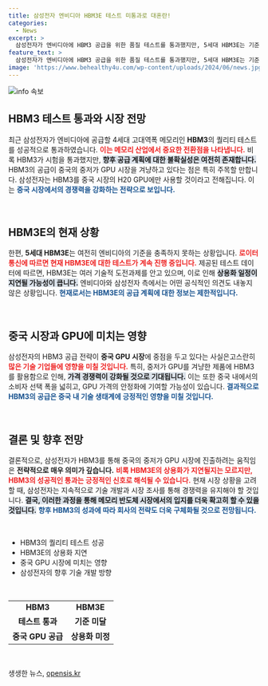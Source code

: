 ```yaml
---
title: 삼성전자 엔비디아 HBM3E 테스트 미통과로 대혼란!
categories:
  - News
excerpt: >
  삼성전자가 엔비디아에 HBM3 공급을 위한 품질 테스트를 통과했지만, 5세대 HBM3E는 기준 미달로 논란. 중국 중저가 GPU에만 사용될 예정, 삼성의 미래는? 클릭해 확인하세요!
feature_text: >
  삼성전자가 엔비디아에 HBM3 공급을 위한 품질 테스트를 통과했지만, 5세대 HBM3E는 기준 미달로 논란. 중국 중저가 GPU에만 사용될 예정, 삼성의 미래는? 클릭해 확인하세요!
image: 'https://www.behealthy4u.com/wp-content/uploads/2024/06/news.jpg'
---
```


<p><img src="https://www.behealthy4u.com/wp-content/uploads/2024/06/news.jpg" alt="info 속보" /></p>

<h2 data-ke-size="size26">HBM3 테스트 통과와 시장 전망</h2>

<p data-ke-size="size16">최근 삼성전자가 엔비디아에 공급할 4세대 고대역폭 메모리인 <b>HBM3</b>의 퀄리티 테스트를 성공적으로 통과하였습니다. <b><span style="color: #ee2323;">이는 메모리 산업에서 중요한 전환점을 나타냅니다.</span></b> 비록 HBM3가 시험을 통과했지만, <b><span style="background-color: #21538527;">향후 공급 계획에 대한 불확실성은 여전히 존재합니다.</span></b> HBM3의 공급이 중국의 중저가 GPU 시장을 겨냥하고 있다는 점은 특히 주목할 만합니다. 삼성전자는 HBM3를 중국 시장의 H20 GPU에만 사용할 것이라고 전해집니다. 이는 <b><span style="color: #1a5490;">중국 시장에서의 경쟁력을 강화하는 전략으로 보입니다.</span></b></p>

<p data-ke-size="size16">&nbsp;</p>

<h2 data-ke-size="size26">HBM3E의 현재 상황</h2>

<p data-ke-size="size16">한편, <b>5세대 HBM3E</b>는 여전히 엔비디아의 기준을 충족하지 못하는 상황입니다. <b><span style="color: #ee2323;">로이터 통신에 따르면 현재 HBM3E에 대한 테스트가 계속 진행 중입니다.</span></b> 제공된 테스트 데이터에 따르면, HBM3E는 여러 기술적 도전과제를 안고 있으며, 이로 인해 <b><span style="background-color: #21538527;">상용화 일정이 지연될 가능성이 큽니다.</span></b> 엔비디아와 삼성전자 측에서는 어떤 공식적인 의견도 내놓지 않은 상황입니다. <b><span style="color: #1a5490;">현재로서는 HBM3E의 공급 계획에 대한 정보는 제한적입니다.</span></b></p>

<p data-ke-size="size16">&nbsp;</p>

<h2 data-ke-size="size26">중국 시장과 GPU에 미치는 영향</h2>

<p data-ke-size="size16">삼성전자의 HBM3 공급 전략이 <b>중국 GPU 시장</b>에 중점을 두고 있다는 사실은고스란히 <b><span style="color: #ee2323;">많은 기술 기업들에 영향을 미칠 것입니다.</span></b> 특히, 중저가 GPU를 겨냥한 제품에 HBM3를 활용함으로 인해, <b><span style="background-color: #21538527;">가격 경쟁력이 강화될 것으로 기대됩니다.</span></b> 이는 또한 중국 내에서의 소비자 선택 폭을 넓히고, GPU 가격의 안정화에 기여할 가능성이 있습니다. <b><span style="color: #1a5490;">결과적으로 HBM3의 공급은 중국 내 기술 생태계에 긍정적인 영향을 미칠 것입니다.</span></b></p>

<p data-ke-size="size16">&nbsp;</p>

<h2 data-ke-size="size26">결론 및 향후 전망</h2>

<p data-ke-size="size16">결론적으로, 삼성전자가 HBM3를 통해 중국의 중저가 GPU 시장에 진출하려는 움직임은 <b>전략적으로 매우 의미가 깊습니다.</b> <b><span style="color: #ee2323;">비록 HBM3E의 상용화가 지연될지는 모르지만, HBM3의 성공적인 통과는 긍정적인 신호로 해석될 수 있습니다.</span></b> 현재 시장 상황을 고려할 때, 삼성전자는 지속적으로 기술 개발과 시장 조사를 통해 경쟁력을 유지해야 할 것입니다. <b><span style="background-color: #21538527;">결국, 이러한 과정을 통해 메모리 반도체 시장에서의 입지를 더욱 확고히 할 수 있을 것입니다.</span></b> <b><span style="color: #1a5490;">향후 HBM3의 성과에 따라 회사의 전략도 더욱 구체화될 것으로 전망됩니다.</span></b></p>

<p data-ke-size="size16">&nbsp;</p>

<ul>
    <li>HBM3의 퀄리티 테스트 성공</li>
    <li>HBM3E의 상용화 지연</li>
    <li>중국 GPU 시장에 미치는 영향</li>
    <li>삼성전자의 향후 기술 개발 방향</li>
</ul>

<p data-ke-size="size16">&nbsp;</p>

<table>
    <tr>
        <td style="text-align: center; height: 17px;"><b>HBM3</b></td>
        <td style="text-align: center; height: 17px;"><b>HBM3E</b></td>
    </tr>
    <tr>
        <td style="text-align: center; height: 17px;"><b>테스트 통과</b></td>
        <td style="text-align: center; height: 17px;"><b>기준 미달</b></td>
    </tr>
    <tr>
        <td style="text-align: center; height: 17px;"><b>중국 GPU 공급</b></td>
        <td style="text-align: center; height: 17px;"><b>상용화 미정</b></td>
    </tr>
</table>

<p data-ke-size="size16">&nbsp;</p>
생생한 뉴스, <a href="https://opensis.kr" rel="dofollow">opensis.kr</a>



